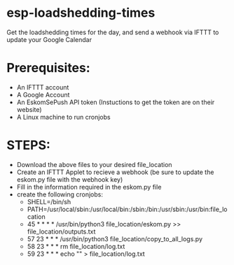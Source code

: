 # esp-loadshedding-times
Get the loadshedding times for the day, and send a webhook via IFTTT to update your Google Calendar

# Prerequisites:
  - An IFTTT account
  - A Google Account
  - An EskomSePush API token (Instuctions to get the token are on their website)
  - A Linux machine to run cronjobs

# STEPS:
  - Download the above files to your desired file_location
  - Create an IFTTT Applet to recieve a webhook (be sure to update the eskom.py file with the webhook key)
  - Fill in the information required in the eskom.py file
  - create the following cronjobs:
    - SHELL=/bin/sh
    - PATH=/usr/local/sbin:/usr/local/bin:/sbin:/bin:/usr/sbin:/usr/bin:file_location
    - 45 * * * * /usr/bin/python3 file_location/eskom.py >> file_location/outputs.txt
    - 57 23 * * * /usr/bin/python3 file_location/copy_to_all_logs.py
    - 58 23 * * * rm file_location/log.txt
    - 59 23 * * * echo "" > file_location/log.txt
